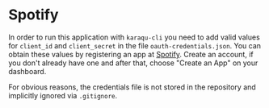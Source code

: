 # Spotify
In order to run this application with ```karaqu-cli``` you need to add valid values for ```client_id``` and ```client_secret``` in the file ```oauth-credentials.json```. You can obtain these values by registering an app at [Spotify](https://developer.spotify.com/). Create an account, if you don't already have one and after that, choose "Create an App" on your dashboard.

For obvious reasons, the credentials file is not stored in the repository and implicitly ignored via ```.gitignore```.
